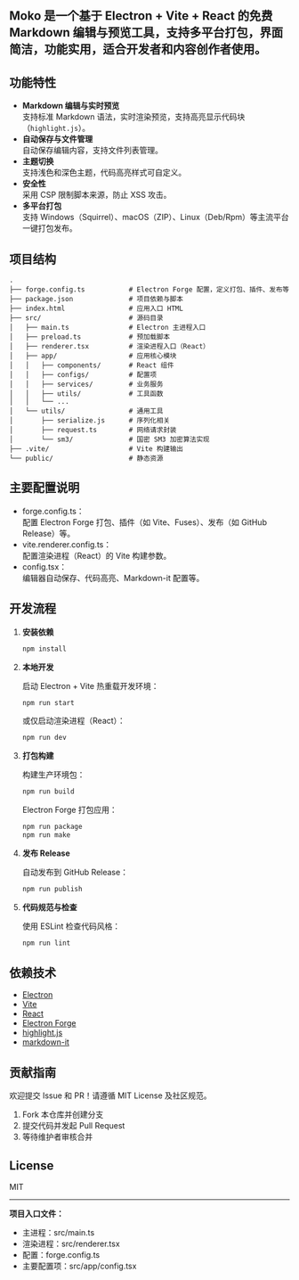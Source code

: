 ## Moko 是一个基于 Electron + Vite + React 的免费 Markdown 编辑与预览工具，支持多平台打包，界面简洁，功能实用，适合开发者和内容创作者使用。

## 功能特性

- **Markdown 编辑与实时预览**  
  支持标准 Markdown 语法，实时渲染预览，支持高亮显示代码块（`highlight.js`）。
- **自动保存与文件管理**  
  自动保存编辑内容，支持文件列表管理。
- **主题切换**  
  支持浅色和深色主题，代码高亮样式可自定义。
- **安全性**  
  采用 CSP 限制脚本来源，防止 XSS 攻击。
- **多平台打包**  
  支持 Windows（Squirrel）、macOS（ZIP）、Linux（Deb/Rpm）等主流平台一键打包发布。

## 项目结构

```
.
├── forge.config.ts           # Electron Forge 配置，定义打包、插件、发布等
├── package.json              # 项目依赖与脚本
├── index.html                # 应用入口 HTML
├── src/                      # 源码目录
│   ├── main.ts               # Electron 主进程入口
│   ├── preload.ts            # 预加载脚本
│   ├── renderer.tsx          # 渲染进程入口（React）
│   ├── app/                  # 应用核心模块
│   │   ├── components/       # React 组件
│   │   ├── configs/          # 配置项
│   │   ├── services/         # 业务服务
│   │   ├── utils/            # 工具函数
│   │   └── ...               
│   └── utils/                # 通用工具
│       ├── serialize.js      # 序列化相关
│       ├── request.ts        # 网络请求封装
│       └── sm3/              # 国密 SM3 加密算法实现
├── .vite/                    # Vite 构建输出
└── public/                   # 静态资源
```

## 主要配置说明

- forge.config.ts：  
  配置 Electron Forge 打包、插件（如 Vite、Fuses）、发布（如 GitHub Release）等。
- vite.renderer.config.ts：  
  配置渲染进程（React）的 Vite 构建参数。
- config.tsx：  
  编辑器自动保存、代码高亮、Markdown-it 配置等。

## 开发流程

1. **安装依赖**

   ```sh
   npm install
   ```

2. **本地开发**

   启动 Electron + Vite 热重载开发环境：

   ```sh
   npm run start
   ```

   或仅启动渲染进程（React）：

   ```sh
   npm run dev
   ```

3. **打包构建**

   构建生产环境包：

   ```sh
   npm run build
   ```

   Electron Forge 打包应用：

   ```sh
   npm run package
   npm run make
   ```

4. **发布 Release**

   自动发布到 GitHub Release：

   ```sh
   npm run publish
   ```

5. **代码规范与检查**

   使用 ESLint 检查代码风格：

   ```sh
   npm run lint
   ```

## 依赖技术

- [Electron](https://www.electronjs.org/)
- [Vite](https://vitejs.dev/)
- [React](https://react.dev/)
- [Electron Forge](https://www.electronforge.io/)
- [highlight.js](https://highlightjs.org/)
- [markdown-it](https://github.com/markdown-it/markdown-it)

## 贡献指南

欢迎提交 Issue 和 PR！请遵循 MIT License 及社区规范。

1. Fork 本仓库并创建分支
2. 提交代码并发起 Pull Request
3. 等待维护者审核合并

## License

MIT

---

**项目入口文件：**  
- 主进程：src/main.ts  
- 渲染进程：src/renderer.tsx  
- 配置：forge.config.ts  
- 主要配置项：src/app/config.tsx